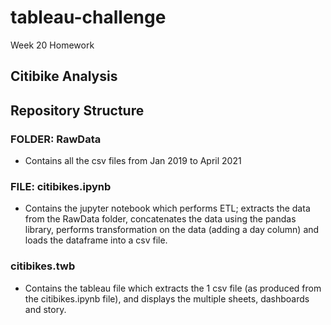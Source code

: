 # tableau-challenge
Week 20 Homework

## Citibike Analysis








## Repository Structure
### FOLDER: RawData
- Contains all the csv files from Jan 2019 to April 2021

### FILE: citibikes.ipynb
- Contains the jupyter notebook which performs ETL; extracts the data from the RawData folder, concatenates the data using the pandas library, performs transformation on the data (adding a day column) and loads the dataframe into a csv file.

### citibikes.twb
- Contains the tableau file which extracts the 1 csv file (as produced from the citibikes.ipynb file), and displays the multiple sheets, dashboards and story.
